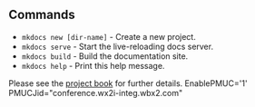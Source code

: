 ## Commands

* `mkdocs new [dir-name]` - Create a new project.
* `mkdocs serve` - Start the live-reloading docs server.
* `mkdocs build` - Build the documentation site.
* `mkdocs help` - Print this help message.


Please see the [project book](../about/vim) for further details.
EnablePMUC='1'
PMUCJid="conference.wx2i-integ.wbx2.com"